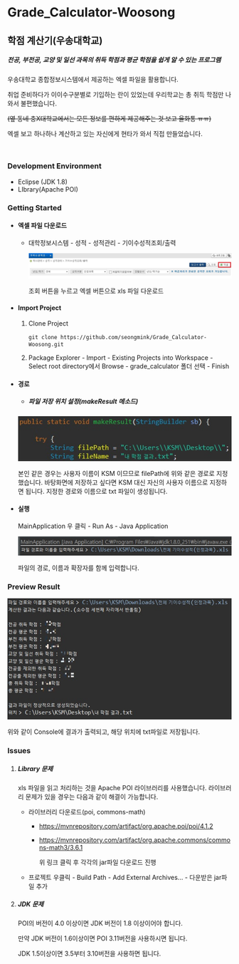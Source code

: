 # Grade_Calculator-Woosong

## 학점 계산기(우송대학교)

##### 전공, 부전공, 교양 및 일선 과목의 취득 학점과 평균 학점을 쉽게 알 수 있는 프로그램

우송대학교 종합정보시스템에서 제공하는 엑셀 파일을 활용합니다.

취업 준비하다가 이이수구분별로 기입하는 란이 있었는데 우리학교는 총 취득 학점만 나와서 불편했습니다. 

~~(옆 동네 충X대학교에서는 모든 정보를 편하게 제공해주는 것 보고 울화통 ㅠㅠ)~~

엑셀 보고 하나하나 계산하고 있는 자신에게 현타가 와서 직접 만들었습니다.

<br>

### Development Environment

- Eclipse (JDK 1.8)
- LIbrary(Apache POI)

### Getting Started

- #### 엑셀 파일 다운로드
  - 대학정보시스템 - 성적 - 성적관리 -  기이수성적조회/출력

    ![](./img/img1.jpg)

    조회 버튼을 누르고 엑셀 버튼으로 xls 파일 다운로드

- #### Import Project

  1. Clone Project

     ```
     git clone https://github.com/seongmink/Grade_Calculator-Woosong.git
     ```

  2. Package Explorer - Import - Existing Projects into Workspace  - Select root directory에서 Browse - grade_calculator 폴더 선택 - Finish

- #### 경로

  - ##### 파일 저장 위치 설정(makeResult 메소드)

  ![](./img/filepath1.jpg)

  본인 같은 경우는 사용자 이름이 KSM 이므므로 filePath에 위와 같은 경로로 지정했습니다. 바탕화면에 저장하고 싶다면 KSM 대신 자신의 사용자 이름으로 지정하면 됩니다. 지정한 경로와 이름으로 txt 파일이 생성됩니다.

- #### 실행

  MainApplication 우 클릭 - Run As - Java Application

  ![](./img/filepath2.jpg)

  파일의 경로, 이름과 확장자를 함께 입력합니다.

### Preview Result

![](./img/result.jpg)

위와 같이 Console에 결과가 출력되고, 해당 위치에 txt파일로 저장됩니다.

### Issues

1. ##### Library 문제

   xls 파일을 읽고 처리하는 것을 Apache POI 라이브러리를 사용했습니다. 라이브러리 문제가 있을 경우는 다음과 같이 해결이 가능합니다.

   - 라이브러리 다운로드(poi, commons-math)

     - https://mvnrepository.com/artifact/org.apache.poi/poi/4.1.2

     - https://mvnrepository.com/artifact/org.apache.commons/commons-math3/3.6.1

       위 링크 클릭 후 각각의 jar파일 다운로드 진행

   - 프로젝트 우클릭 - Build Path - Add External Archives... -  다운받은 jar파일 추가

2. ##### JDK 문제

   POI의 버전이 4.0 이상이면 JDK 버전이 1.8 이상이어야 합니다.

   만약 JDK 버전이 1.6이상이면 POI 3.11버전을 사용하시면 됩니다.

   JDK 1.5이상이면 3.5부터 3.10버전을 사용하면 됩니다.